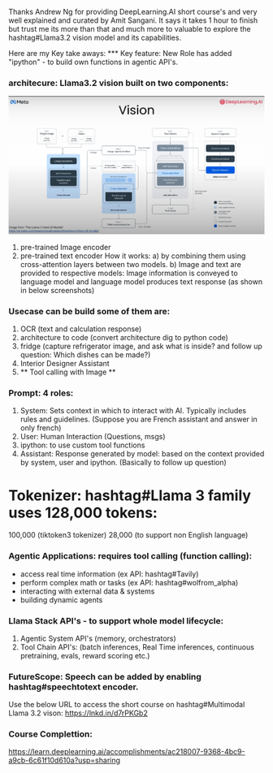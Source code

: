 Thanks Andrew Ng for providing DeepLearning.AI short course's and very well explained and curated by Amit Sangani. It says it takes 1 hour to finish but trust me its more than that and much more to valuable to explore the hashtag#Llama3.2 vision model and its capabilities.

Here are my Key take aways:
*** Key feature: New Role has added "ipython" - to build own functions in agentic API's.

### architecure: Llama3.2 vision built on two components:

<p align="center">
  <img src="images/architecture.png">
</p>

1. pre-trained Image encoder
2. pre-trained text encoder 
How it works: 
a) by combining them using cross-attention layers between two models.
b) Image and text are provided to respective models: Image information is conveyed to language model and language model produces text response (as shown in below screenshots)

### Usecase can be build some of them are:
1. OCR (text and calculation response)
2. architecture to code (convert architecture dig to python code)
3. fridge (capture refrigerator image, and ask what is inside? and follow up question: Which dishes can be made?)
4. Interior Designer Assistant
5. ** Tool calling with Image **

### Prompt: 4 roles:
1. System: Sets context in which to interact with AI. Typically includes rules and guidelines. (Suppose you are French assistant and answer in only french)
2. User: Human Interaction (Questions, msgs)
3. ipython: to use custom tool functions
4. Assistant: Response generated by model: based on the context provided by system, user and ipython. (Basically to follow up question)

# Tokenizer: hashtag#Llama 3 family uses 128,000 tokens:
100,000 (tiktoken3 tokenizer)
28,000 (to support non English language)

### Agentic Applications: requires tool calling (function calling):
- access real time information (ex API: hashtag#Tavily)
- perform complex math or tasks (ex API: hashtag#wolfrom_alpha)
- interacting with external data & systems
- building dynamic agents

### Llama Stack API's - to support whole model lifecycle:
1. Agentic System API's (memory, orchestrators)
2. Tool Chain API's: (batch inferences, Real Time inferences, continuous pretraining, evals, reward scoring etc.)

### FutureScope: Speech can be added by enabling hashtag#speechtotext encoder.

Use the below URL to access the short course on hashtag#Multimodal Llama 3.2 vison: 
https://lnkd.in/d7rPKGb2

### Course Complettion:
https://learn.deeplearning.ai/accomplishments/ac218007-9368-4bc9-a9cb-6c61f10d610a?usp=sharing
